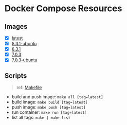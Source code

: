 # Docker Compose Resources

## Images

- [x] [latest](./latest/Dockerfile)
- [x] [8.3.1-ubuntu](./8.3.1-ubuntu/Dockerfile)
- [x] [8.3.1](./8.3.1/Dockerfile)
- [x] [7.0.3](./7.0.3/Dockerfile)
- [x] [7.0.3-ubuntu](./7.0.3-ubuntu/Dockerfile)

## Scripts

>ref: [Makefile](./Makefile)

- build and push image: `make all [tag=latest]`
- build image: `make build [tag=latest]`
- push image: `make push [tag=latest]`
- run container: `make run [tag=latest]`
- list all tags: `make | make list`

